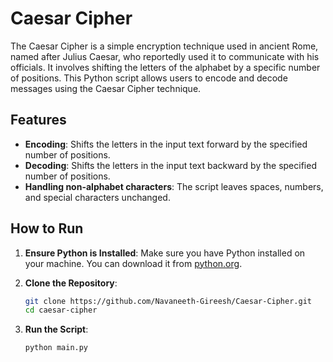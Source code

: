 # Caesar Cipher

The Caesar Cipher is a simple encryption technique used in ancient Rome, named after Julius Caesar, who reportedly used it to communicate with his officials. It involves shifting the letters of the alphabet by a specific number of positions. This Python script allows users to encode and decode messages using the Caesar Cipher technique.

## Features

- **Encoding**: Shifts the letters in the input text forward by the specified number of positions.
- **Decoding**: Shifts the letters in the input text backward by the specified number of positions.
- **Handling non-alphabet characters**: The script leaves spaces, numbers, and special characters unchanged.

## How to Run

1. **Ensure Python is Installed**:
   Make sure you have Python installed on your machine. You can download it from [python.org](https://www.python.org/downloads/).

2. **Clone the Repository**:
   ```bash
   git clone https://github.com/Navaneeth-Gireesh/Caesar-Cipher.git
   cd caesar-cipher

3. **Run the Script**:
   ```bash
   python main.py
